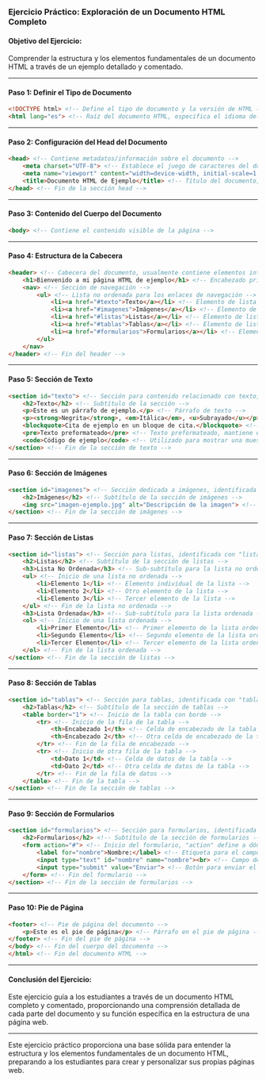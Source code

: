 
### Ejercicio Práctico: Exploración de un Documento HTML Completo

#### **Objetivo del Ejercicio:**
Comprender la estructura y los elementos fundamentales de un documento HTML a través de un ejemplo detallado y comentado.

---

#### **Paso 1: Definir el Tipo de Documento**
```html
<!DOCTYPE html> <!-- Define el tipo de documento y la versión de HTML (HTML5 en este caso) -->
<html lang="es"> <!-- Raíz del documento HTML, especifica el idioma del contenido (español) -->
```

---

#### **Paso 2: Configuración del Head del Documento**
```html
<head> <!-- Contiene metadatos/información sobre el documento -->
    <meta charset="UTF-8"> <!-- Establece el juego de caracteres del documento a UTF-8 -->
    <meta name="viewport" content="width=device-width, initial-scale=1.0"> <!-- Configura la vista para dispositivos móviles y zoom inicial -->
    <title>Documento HTML de Ejemplo</title> <!-- Título del documento, mostrado en la pestaña del navegador -->
</head> <!-- Fin de la sección head -->
```

---

#### **Paso 3: Contenido del Cuerpo del Documento**
```html
<body> <!-- Contiene el contenido visible de la página -->
```

---

#### **Paso 4: Estructura de la Cabecera**
```html
<header> <!-- Cabecera del documento, usualmente contiene elementos introductorios o de navegación -->
    <h1>Bienvenido a mi página HTML de ejemplo</h1> <!-- Encabezado principal de la página -->
    <nav> <!-- Sección de navegación -->
        <ul> <!-- Lista no ordenada para los enlaces de navegación -->
            <li><a href="#texto">Texto</a></li> <!-- Elemento de lista con enlace ancla al texto -->
            <li><a href="#imagenes">Imágenes</a></li> <!-- Elemento de lista con enlace ancla a imágenes -->
            <li><a href="#listas">Listas</a></li> <!-- Elemento de lista con enlace ancla a listas -->
            <li><a href="#tablas">Tablas</a></li> <!-- Elemento de lista con enlace ancla a tablas -->
            <li><a href="#formularios">Formularios</a></li> <!-- Elemento de lista con enlace ancla a formularios -->
        </ul>
    </nav>
</header> <!-- Fin del header -->
```

---

#### **Paso 5: Sección de Texto**
```html
<section id="texto"> <!-- Sección para contenido relacionado con texto, identificado con "texto" -->
    <h2>Texto</h2> <!-- Subtítulo de la sección -->
    <p>Este es un párrafo de ejemplo.</p> <!-- Párrafo de texto -->
    <p><strong>Negrita</strong>, <em>Itálica</em>, <u>Subrayado</u></p> <!-- Párrafo con texto en negrita, itálica y subrayado -->
    <blockquote>Cita de ejemplo en un bloque de cita.</blockquote> <!-- Bloque para citar texto -->
    <pre>Texto preformateado</pre> <!-- Texto preformateado, mantiene espacios y saltos de línea -->
    <code>Código de ejemplo</code> <!-- Utilizado para mostrar una muestra de código -->
</section> <!-- Fin de la sección de texto -->
```

---

#### **Paso 6: Sección de Imágenes**
```html
<section id="imagenes"> <!-- Sección dedicada a imágenes, identificada con "imagenes" -->
    <h2>Imágenes</h2> <!-- Subtítulo de la sección de imágenes -->
    <img src="imagen-ejemplo.jpg" alt="Descripción de la imagen"> <!-- Imagen con su fuente y texto alternativo -->
</section> <!-- Fin de la sección de imágenes -->
```

---

#### **Paso 7: Sección de Listas**
```html
<section id="listas"> <!-- Sección para listas, identificada con "listas" -->
    <h2>Listas</h2> <!-- Subtítulo de la sección de listas -->
    <h3>Lista No Ordenada</h3> <!-- Sub-subtítulo para la lista no ordenada -->
    <ul> <!-- Inicio de una lista no ordenada -->
        <li>Elemento 1</li> <!-- Elemento individual de la lista -->
        <li>Elemento 2</li> <!-- Otro elemento de la lista -->
        <li>Elemento 3</li> <!-- Tercer elemento de la lista -->
    </ul> <!-- Fin de la lista no ordenada -->
    <h3>Lista Ordenada</h3> <!-- Sub-subtítulo para la lista ordenada -->
    <ol> <!-- Inicio de una lista ordenada -->
        <li>Primer Elemento</li> <!-- Primer elemento de la lista ordenada -->
        <li>Segundo Elemento</li> <!-- Segundo elemento de la lista ordenada -->
        <li>Tercer Elemento</li> <!-- Tercer elemento de la lista ordenada -->
    </ol> <!-- Fin de la lista ordenada -->
</section> <!-- Fin de la sección de listas -->
```

---

#### **Paso 8: Sección de Tablas**
```html
<section id="tablas"> <!-- Sección para tablas, identificada con "tablas" -->
    <h2>Tablas</h2> <!-- Subtítulo de la sección de tablas -->
    <table border="1"> <!-- Inicio de la tabla con borde -->
        <tr> <!-- Inicio de la fila de la tabla -->
            <th>Encabezado 1</th> <!-- Celda de encabezado de la tabla -->
            <th>Encabezado 2</th> <!-- Otra celda de encabezado de la tabla -->
        </tr> <!-- Fin de la fila de encabezado -->
        <tr> <!-- Inicio de otra fila de la tabla -->
            <td>Dato 1</td> <!-- Celda de datos de la tabla -->
            <td>Dato 2</td> <!-- Otra celda de datos de la tabla -->
        </tr> <!-- Fin de la fila de datos -->
    </table> <!-- Fin de la tabla -->
</section> <!-- Fin de la sección de tablas -->
```

---

#### **Paso 9: Sección de Formularios**
```html
<section id="formularios"> <!-- Sección para formularios, identificada con "formularios" -->
    <h2>Formularios</h2> <!-- Subtítulo de la sección de formularios -->
    <form action="#"> <!-- Inicio del formulario, "action" define a dónde se enviarán los datos del formulario -->
        <label for="nombre">Nombre:</label> <!-- Etiqueta para el campo de nombre -->
        <input type="text" id="nombre" name="nombre"><br> <!-- Campo de entrada de texto para el nombre -->
        <input type="submit" value="Enviar"> <!-- Botón para enviar el formulario -->
    </form> <!-- Fin del formulario -->
</section> <!-- Fin de la sección de formularios -->
```

---

#### **Paso 10: Pie de Página**
```html
<footer> <!-- Pie de página del documento -->
    <p>Este es el pie de página</p> <!-- Párrafo en el pie de página -->
</footer> <!-- Fin del pie de página -->
</body> <!-- Fin del cuerpo del documento -->
</html> <!-- Fin del documento HTML -->
```

---

#### **Conclusión del Ejercicio:**
Este ejercicio guía a los estudiantes a través de un documento HTML completo y comentado, proporcionando una comprensión detallada de cada parte del documento y su función específica en la estructura de una página web.

---

Este ejercicio práctico proporciona una base sólida para entender la estructura y los elementos fundamentales de un documento HTML, preparando a los estudiantes para crear y personalizar sus propias páginas web.
